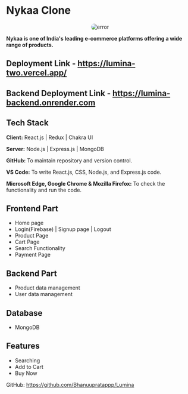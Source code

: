 # Nykaa Clone

<div style="display: flex; justify-content: center; align-items: center;">
  <img style="border-radius: 10px" src="https://cdn.iconscout.com/icon/free/png-256/free-nykaa-3384872-2822953.png?f=webp&w=256" alt="error">
</div>


**Nykaa is one of India's leading e-commerce platforms offering a wide range of products.**


## Deployment Link - https://lumina-two.vercel.app/
## Backend Deployment Link - https://lumina-backend.onrender.com

## Tech Stack

**Client:** React.js | Redux | Chakra UI 

**Server:** Node.js | Express.js | MongoDB  

**GitHub:** To maintain repository and version control.

**VS Code:** To write React.js, CSS, Node.js, and Express.js code.

**Microsoft Edge, Google Chrome & Mozilla Firefox:** To check the functionality and run the code.

## Frontend Part

- Home page
- Login(Firebase) | Signup page | Logout
- Product Page
- Cart Page 
- Search Functionality
- Payment Page
  

## Backend Part
- Product data management
- User data management


## Database  
 - MongoDB

## Features 
 -  Searching 
 -  Add to Cart
 -  Buy Now
 


 GitHub: https://github.com/Bhanuupratappp/Lumina

<br>

